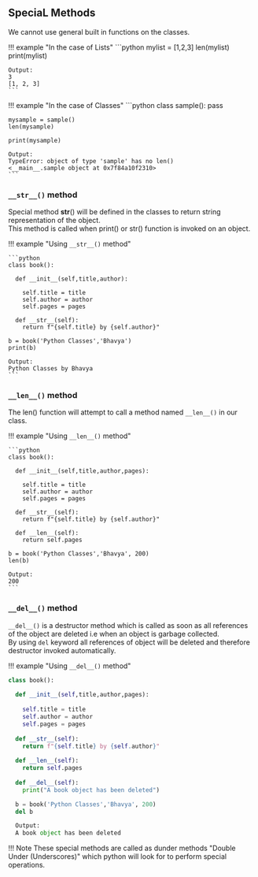 ## SpeciaL Methods

We cannot use general built in functions on the classes.

!!! example "In the case of Lists"
    ```python
    mylist = [1,2,3]
    len(mylist)
    print(mylist)

    Output:
    3
    [1, 2, 3]
    ```

!!! example "In the case of Classes"
    ```python
    class sample():
        pass

    mysample = sample()
    len(mysample)

    print(mysample)

    Output:
    TypeError: object of type 'sample' has no len()
    <__main__.sample object at 0x7f84a10f2310>
    ```

### `__str__()` method

Special method __str__() will be defined in the classes to return string representation of the object.  
This method is called when print() or str() function is invoked on an object.

!!! example "Using `__str__()` method"

    ```python
    class book():
        
      def __init__(self,title,author):
            
        self.title = title
        self.author = author
        self.pages = pages
        
      def __str__(self):
        return f"{self.title} by {self.author}"

    b = book('Python Classes','Bhavya')
    print(b)

    Output:
    Python Classes by Bhavya
    ```

### `__len__()` method

The len() function will attempt to call a method named `__len__()` in our class.

!!! example "Using `__len__()` method"

    ```python
    class book():
        
      def __init__(self,title,author,pages):
            
        self.title = title
        self.author = author
        self.pages = pages
            
      def __str__(self):
        return f"{self.title} by {self.author}"
        
      def __len__(self):
        return self.pages

    b = book('Python Classes','Bhavya', 200)
    len(b)

    Output:
    200
    ```

### `__del__()` method

`__del__()` is a destructor method which is called as soon as all references of the object are deleted  i.e when an object is garbage collected.  
By using `del` keyword all references of object will be deleted and therefore destructor invoked automatically.

!!! example "Using `__del__()` method"

```python
class book():
    
  def __init__(self,title,author,pages):
        
    self.title = title
    self.author = author
    self.pages = pages
        
  def __str__(self):
    return f"{self.title} by {self.author}"
    
  def __len__(self):
    return self.pages
    
  def __del__(self):
    print("A book object has been deleted")

  b = book('Python Classes','Bhavya', 200)
  del b

  Output:
  A book object has been deleted
```

!!! Note 
    These special methods are called as dunder methods "Double Under (Underscores)" which python will look for to perform special operations.